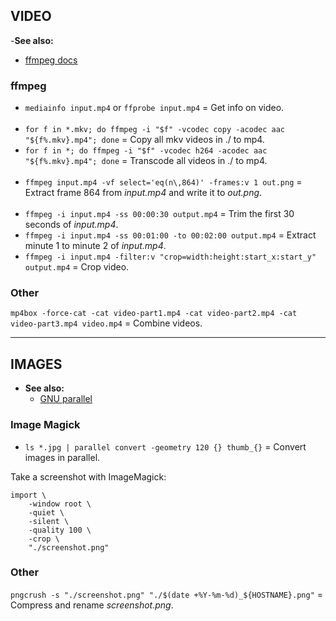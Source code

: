 
## VIDEO

-**See also:**
  - [ffmpeg docs](https://ffmpeg.org/ffmpeg.html)

### ffmpeg

- `mediainfo input.mp4` or `ffprobe input.mp4` = Get info on video.
<br><br>
- `for f in *.mkv; do ffmpeg -i "$f" -vcodec copy -acodec aac "${f%.mkv}.mp4"; done` = Copy all mkv videos in ./ to mp4.
- `for f in *; do ffmpeg -i "$f" -vcodec h264 -acodec aac "${f%.mkv}.mp4"; done` = Transcode all videos in ./ to mp4.
<br><br>
- `ffmpeg input.mp4 -vf select='eq(n\,864)' -frames:v 1 out.png` = Extract frame 864 from *input.mp4* and write it to *out.png*.
<br><br>
- `ffmpeg -i input.mp4 -ss 00:00:30 output.mp4` = Trim the first 30 seconds of *input.mp4*.
- `ffmpeg -i input.mp4 -ss 00:01:00 -to 00:02:00 output.mp4` = Extract minute 1 to minute 2 of *input.mp4*.
- `ffmpeg -i input.mp4 -filter:v "crop=width:height:start_x:start_y" output.mp4` = Crop video.

### Other

`mp4box -force-cat -cat video-part1.mp4 -cat video-part2.mp4 -cat video-part3.mp4 video.mp4` = Combine videos.


---
## IMAGES

- **See also:**
  - [GNU parallel](http://www.gnu.org/software/parallel/)

### Image Magick

- `ls *.jpg | parallel convert -geometry 120 {} thumb_{}` = Convert images in parallel.

Take a screenshot with ImageMagick:
```
import \
    -window root \
    -quiet \
    -silent \
    -quality 100 \
    -crop \
    "./screenshot.png"
```

### Other

`pngcrush -s "./screenshot.png" "./$(date +%Y-%m-%d)_${HOSTNAME}.png"` = Compress and rename *screenshot.png*.

